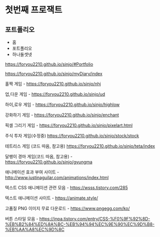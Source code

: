 # 첫번째 프로잭트

## 포트폴리오

- 홈
- 포트폴리오
- 하나둘셋넷

https://foryou2210.github.io/sinjo/#Portfolio

https://foryou2210.github.io/sinjo/myDiary/index

홀짝 게임 - https://foryou2210.github.io/sinjo/nhj

업,다운 게임 - https://foryou2210.github.io/sinjo/ud

하이,로우 게임 - https://foryou2210.github.io/sinjo/highlow

강화하기 게임 - https://foryou2210.github.io/sinjo/enchant

픽셀 그리기 게임 - https://foryou2210.github.io/sinjo/pixelart.html

주식 투자 게임(수정중) https://foryou2210.github.io/sinjo/stock/stock

테트리스 게임 (코드 따옴, 참고용) https://foryou2210.github.io/sinjo/teta/index

달팽이 경마 게임(코드 따옴, 참고용) - https://foryou2210.github.io/sinjo/gyungma

애니메이션 효과 부여 사이트 - http://www.justinaguilar.com/animations/index.html

텍스트 CSS 애니메이션 관련 모음 - https://wsss.tistory.com/285

텍스트 애니메이션 사이트 - https://animate.style/

고품질 PNG 이미지 무료 다운로드 - https://www.pngegg.com/ko/

버튼 스타일 모음 - https://inpa.tistory.com/entry/CSS-%F0%9F%92%8D-%EB%B2%84%ED%8A%BC-%EB%94%94%EC%9E%90%EC%9D%B8-%EB%AA%A8%EC%9D%8C
